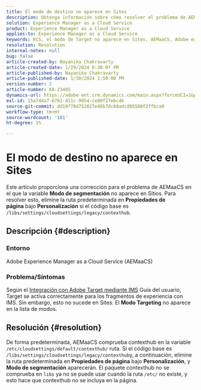 ```yaml
---
title: El modo de destino no aparece en Sites
description: Obtenga información sobre cómo resolver el problema de AEMaaCS en el que el modo de Target no aparece en Sites.
solution: Experience Manager as a Cloud Service
product: Experience Manager as a Cloud Service
applies-to: Experience Manager as a Cloud Service
keywords: KCS, el modo de Target no aparece en Sites, AEMaaCS, Adobe experience manager as a cloud service
resolution: Resolution
internal-notes: null
bug: false
article-created-by: Nayanika Chakravarty
article-created-date: 1/29/2024 8:38:07 PM
article-published-by: Nayanika Chakravarty
article-published-date: 1/30/2024 1:50:00 PM
version-number: 2
article-number: KA-23485
dynamics-url: https://adobe-ent.crm.dynamics.com/main.aspx?forceUCI=1&pagetype=entityrecord&etn=knowledgearticle&id=1b33174b-e6be-ee11-9079-6045bd006149
exl-id: 15a7d4a7-6781-411c-9954-ce80f27ebc4b
source-git-commit: dd19f78d752827e48b7dc68adcd95500f2ffbca0
workflow-type: tm+mt
source-wordcount: '181'
ht-degree: 1%

---
```


# El modo de destino no aparece en Sites


Este artículo proporciona una corrección para el problema de AEMaaCS en el que la variable <b>Modo de segmentación</b> no aparece en Sitios. Para resolver esto, elimine la ruta predeterminada en <b>Propiedades de página</b> bajo <b>Personalización</b> si el código base es `/libs/settings/cloudsettings/legacy/contexthub`.

## Descripción {#description}


### Entorno

Adobe Experience Manager as a Cloud Service (AEMaaCS)

### Problema/Síntomas

Según el [Integración con Adobe Target mediante IMS](https://experienceleague.adobe.com/docs/experience-manager-65/content/sites/administering/integration/integration-target-ims.html) Guía del usuario, Target se activa correctamente para los fragmentos de experiencia con IMS. Sin embargo, esto no sucede en Sites. El <b>Modo Targeting</b> no aparece en la lista de modos.


## Resolución {#resolution}


De forma predeterminada, AEMaaCS comprueba contexthub en la variable `/etc/cloudsettings/default/contexthub/` ruta. Si el código base es `/libs/settings/cloudsettings/legacy/contexthub`y, a continuación, elimine la ruta predeterminada en <b>Propiedades de página</b> bajo <b>Personalización</b>, y <b>Modo de segmentación</b> aparecerán. El paquete contexthub no se comprueba en `libs` ya no se puede usar cuando la ruta `/etc/` no existe, y esto hace que contexthub no se incluya en la página.
